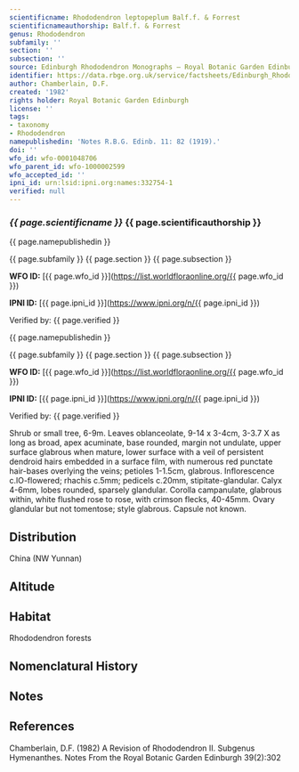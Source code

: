 ```yaml
---
scientificname: Rhododendron leptopeplum Balf.f. & Forrest
scientificnameauthorship: Balf.f. & Forrest
genus: Rhododendron
subfamily: ''
section: ''
subsection: ''
source: Edinburgh Rhododendron Monographs – Royal Botanic Garden Edinburgh
identifier: https://data.rbge.org.uk/service/factsheets/Edinburgh_Rhododendron_Monographs.xhtml
author: Chamberlain, D.F.
created: '1982'
rights holder: Royal Botanic Garden Edinburgh
license: ''
tags:
- taxonomy
- Rhododendron
namepublishedin: 'Notes R.B.G. Edinb. 11: 82 (1919).'
doi: ''
wfo_id: wfo-0001048706
wfo_parent_id: wfo-1000002599
wfo_accepted_id: ''
ipni_id: urn:lsid:ipni.org:names:332754-1
verified: null
---
```

### _{{ page.scientificname }}_ {{ page.scientificauthorship }}
 {{ page.namepublishedin }}

{{ page.subfamily }} {{ page.section }} {{ page.subsection }}

**WFO ID:** [{{ page.wfo_id }}](https://list.worldfloraonline.org/{{ page.wfo_id }})

**IPNI ID:** [{{ page.ipni_id }}](https://www.ipni.org/n/{{ page.ipni_id }})

Verified by: {{ page.verified }}

 {{ page.namepublishedin }}

{{ page.subfamily }} {{ page.section }} {{ page.subsection }}

**WFO ID:** [{{ page.wfo_id }}](https://list.worldfloraonline.org/{{ page.wfo_id }})

**IPNI ID:** [{{ page.ipni_id }}](https://www.ipni.org/n/{{ page.ipni_id }})

Verified by: {{ page.verified }}



Shrub or small tree, 6-9m. Leaves oblanceolate, 9-14 x 3-4cm, 3-3.7 X as long as broad, apex acuminate, base rounded, margin not undulate, upper surface glabrous when mature, lower surface with a veil of persistent dendroid hairs embedded in a surface film, with numerous red punctate hair-bases overlying the veins; petioles 1-1.5cm, glabrous. Inflorescence c.lO-flowered; rhachis c.5mm; pedicels c.20mm, stipitate-glandular. Calyx 4-6mm, lobes rounded, sparsely glandular. Corolla campanulate, glabrous within, white flushed rose to rose, with crimson flecks, 40-45mm. Ovary glandular but not tomentose; style glabrous. Capsule not known.

## Distribution
China (NW Yunnan)

## Altitude


## Habitat
Rhododendron forests

## Nomenclatural History

                       
## Notes


## References

Chamberlain, D.F. (1982) A Revision of Rhododendron II. Subgenus Hymenanthes. Notes From the Royal Botanic Garden Edinburgh 39(2):302
